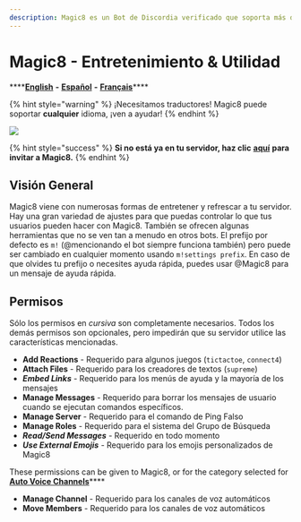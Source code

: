 ```yaml
---
description: Magic8 es un Bot de Discordia verificado que soporta más de 700 servidores
---
```


# Magic8 - Entretenimiento & Utilidad

\*\*\*\*[**English**](https://docs.magic8.xyz/v/en/) **-** [**Español**](https://docs.magic8.xyz/v/es/) **-** [**Français**](https://docs.magic8.xyz/v/fr/)\*\*\*\*

{% hint style="warning" %}
¡Necesitamos traductores! Magic8 puede soportar **cualquier** idioma, ¡ven a ayudar!
{% endhint %}

![](https://top.gg/api/widget/484148705507934208.svg)

{% hint style="success" %}
**Si no está ya en tu servidor, haz clic** [**aquí**](https://discord.com/oauth2/authorize?client_id=484148705507934208&scope=bot&permissions=1879436400) **para invitar a Magic8.**
{% endhint %}

## Visión General

Magic8 viene con numerosas formas de entretener y refrescar a tu servidor. Hay una gran variedad de ajustes para que puedas controlar lo que tus usuarios pueden hacer con Magic8. También se ofrecen algunas herramientas que no se ven tan a menudo en otros bots. El prefijo por defecto es `m!` \(@mencionando el bot siempre funciona también\) pero puede ser cambiado en cualquier momento usando `m!settings prefix`. En caso de que olvides tu prefijo o necesites ayuda rápida, puedes usar @Magic8 para un mensaje de ayuda rápida.

## Permisos

Sólo los permisos en _cursiva_ son completamente necesarios. Todos los demás permisos son opcionales, pero impedirán que su servidor utilice las características mencionadas.

* **Add Reactions** - Requerido para algunos juegos \(`tictactoe`, `connect4`\)
* **Attach Files** - Requerido para los creadores de textos \(`supreme`\)
* _**Embed Links**_ - Requerido para los menús de ayuda y la mayoría de los mensajes
* **Manage Messages** - Requerido para borrar los mensajes de usuario cuando se ejecutan comandos específicos.
* **Manage Server** - Requerido para el comando de Ping Falso
* **Manage Roles** - Requerido para el sistema del Grupo de Búsqueda
* _**Read/Send Messages**_ - Requerido en todo momento
* _**Use External Emojis**_ - Requerido para los emojis personalizados de Magic8

These permissions can be given to Magic8, or for the category selected for [**Auto Voice Channels**](commands/administrator/#auto-voice-channels)\*\*\*\*

* **Manage Channel** - Requerido para los canales de voz automáticos
* **Move Members** - Requerido para los canales de voz automáticos

